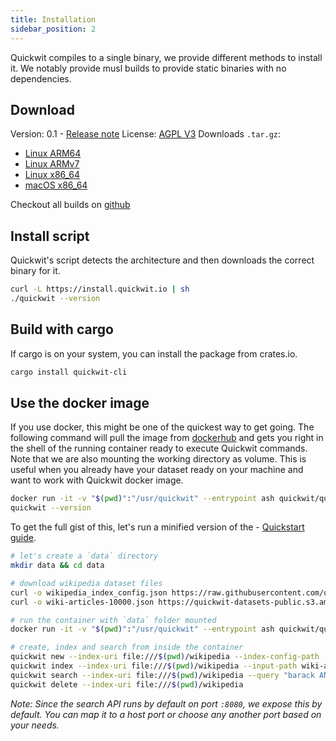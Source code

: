 ```yaml
---
title: Installation
sidebar_position: 2
---
```


Quickwit compiles to a single binary, we provide different methods to install it.
We notably provide musl builds to provide static binaries with no dependencies. 


## Download

Version: 0.1 - [Release note](https://github.com/quickwit-inc/quickwit/releases/tag/v0.1.0)
License: [AGPL V3](https://github.com/quickwit-inc/quickwit/blob/main/LICENSE.md)
Downloads `.tar.gz`:
- [Linux ARM64](https://github.com/quickwit-inc/quickwit/releases/download/v0.1.0/quickwit-v0.1.0-aarch64-unknown-linux-gnu.tar.gz)
- [Linux ARMv7](https://github.com/quickwit-inc/quickwit/releases/download/v0.1.0/quickwit-v0.1.0-armv7-unknown-linux-gnueabihf.tar.gz)
- [Linux x86_64](https://github.com/quickwit-inc/quickwit/releases/download/v0.1.0/quickwit-v0.1.0-x86_64-unknown-linux-gnu.tar.gz)
- [macOS x86_64](https://github.com/quickwit-inc/quickwit/releases/download/v0.1.0/quickwit-v0.1.0-x86_64-apple-darwin.tar.gz)

Checkout all builds on [github](https://github.com/quickwit-inc/quickwit/releases)

## Install script

Quickwit's script detects the architecture and then downloads the correct binary for it.

```bash
curl -L https://install.quickwit.io | sh
./quickwit --version
```

## Build with cargo

If cargo is on your system, you can install the package from crates.io.

```bash
cargo install quickwit-cli
```

## Use the docker image

If you use docker, this might be one of the quickest way to get going. 
The following command will pull the image from [dockerhub](https://hub.docker.com/r/quickwit/quickwit-cli)
and gets you right in the shell of the running container ready to execute Quickwit commands. 
Note that we are also mounting the working directory as volume. This is useful when you already have your dataset ready on your machine and want to work with Quickwit docker image.

```bash
docker run -it -v "$(pwd)":"/usr/quickwit" --entrypoint ash quickwit/quickwit-cli
quickwit --version
```

To get the full gist of this, let's run a minified version of the - [Quickstart guide](./quickstart.md).

```bash
# let's create a `data` directory
mkdir data && cd data

# download wikipedia dataset files
curl -o wikipedia_index_config.json https://raw.githubusercontent.com/quickwit-inc/quickwit/main/examples/index_configs/wikipedia_index_config.json
curl -o wiki-articles-10000.json https://quickwit-datasets-public.s3.amazonaws.com/wiki-articles-10000.json

# run the container with `data` folder mounted
docker run -it -v "$(pwd)":"/usr/quickwit" --entrypoint ash quickwit/quickwit-cli

# create, index and search from inside the container 
quickwit new --index-uri file:///$(pwd)/wikipedia --index-config-path ./wikipedia_index_config.json
quickwit index --index-uri file:///$(pwd)/wikipedia --input-path wiki-articles-10000.json
quickwit search --index-uri file:///$(pwd)/wikipedia --query "barack AND obama"
quickwit delete --index-uri file:///$(pwd)/wikipedia
```

*Note: Since the search API runs by default on port `:8080`, we expose this by default. 
You can map it to a host port or choose any another port based on your needs.*
